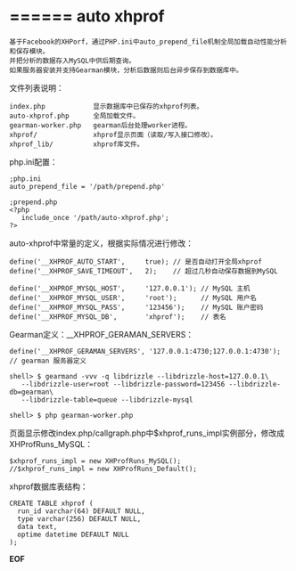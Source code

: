 ======
auto xhprof
======

    基于Facebook的XHPorf，通过PHP.ini中auto_prepend_file机制全局加载自动性能分析和保存模块。
    并把分析的数据存入MySQL中供后期查询。
    如果服务器安装并支持Gearman模块，分析后数据则后台异步保存到数据库中。


文件列表说明：

    index.php            显示数据库中已保存的xhprof列表。
    auto-xhprof.php      全局加载文件。
    gearman-worker.php   gearman后台处理worker进程。
    xhprof/              xhprof显示页面（读取/写入接口修改）。
    xhprof_lib/          xhprof库文件。


php.ini配置：

    ;php.ini
    auto_prepend_file = '/path/prepend.php'

    ;prepend.php
    <?php
       include_once '/path/auto-xhprof.php';
    ?>


auto-xhprof中常量的定义，根据实际情况进行修改：

    define('__XHPROF_AUTO_START',     true); // 是否自动打开全局xhprof
    define('__XHPROF_SAVE_TIMEOUT',   2);    // 超过几秒自动保存数据到MySQL

    define('__XHPROF_MYSQL_HOST',     '127.0.0.1'); // MySQL 主机
    define('__XHPROF_MYSQL_USER',     'root');      // MySQL 用户名
    define('__XHPROF_MYSQL_PASS',     '123456');    // MySQL 账户密码
    define('__XHPROF_MYSQL_DB',       'xhprof');    // 表名


Gearman定义：__XHPROF_GERAMAN_SERVERS：

    define('__XHPROF_GERAMAN_SERVERS', '127.0.0.1:4730;127.0.0.1:4730'); // gearman 服务器定义

    shell> $ gearmand -vvv -q libdrizzle --libdrizzle-host=127.0.0.1\
       --libdrizzle-user=root --libdrizzle-password=123456 --libdrizzle-db=gearman\
       --libdrizzle-table=queue --libdrizzle-mysql

    shell> $ php gearman-worker.php


页面显示修改index.php/callgraph.php中$xhprof_runs_impl实例部分，修改成XHProfRuns_MySQL：

    $xhprof_runs_impl = new XHProfRuns_MySQL();
    //$xhprof_runs_impl = new XHProfRuns_Default();

xhprof数据库表结构：

    CREATE TABLE xhprof (
      run_id varchar(64) DEFAULT NULL,
      type varchar(256) DEFAULT NULL,
      data text,
      optime datetime DEFAULT NULL
    );

__EOF__
